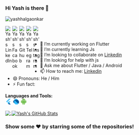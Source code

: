 ### Hi Yash is there 👋
<p align="left"> <img src="https://komarev.com/ghpvc/?username=yashhalgaonkar&label=Profile Views&color=blue&style=plastic" alt="yashhalgaonkar" /> </p>

<a href="https://www.linkedin.com/in/yash-halgaonkar-601394186/">
  <img align="left" alt="Yash's LinkedIn" width="22px" src="https://cdn.jsdelivr.net/npm/simple-icons@v3/icons/linkedin.svg" />
</a>

<a href="https://www.facebook.com/yash.halgaonkar.5/">
  <img align="left" alt="Yash's Facabook" width="22px" src="https://cdn.jsdelivr.net/npm/simple-icons@v3/icons/facebook.svg" />
  
  <a href="https://github.com/yashhalgaonkar">
  <img align="left" alt="Yash's Github" width="22px" src="https://cdn.jsdelivr.net/npm/simple-icons@v3/icons/github.svg" />
</a>
<a href="https://twitter.com/YashHalgaonkar">
  <img align="left" alt="Yash's Telegram" width="22px" src="https://cdn.jsdelivr.net/npm/simple-icons@v3/icons/twitter.svg" />
</a>
<a href="https://www.instagram.com/yash.halgaonkar/">
  <img align="left" alt="Yash's Instagram" width="22px" src="https://cdn.jsdelivr.net/npm/simple-icons@v3/icons/instagram.svg" />
</a>
  
  
  <br/>
<br/>






- 🔭 I’m currently working on Flutter
- 🌱 I’m currently learning Js
- 👯 I’m looking to collaborate on [Linkedin](https://www.linkedin.com/in/yash-halgaonkar-601394186/)
- 🤔 I’m looking for help with js
- 💬 Ask me about Flutter / Java / Android
- 📫 How to reach me: [Linkedin](https://www.linkedin.com/in/yash-halgaonkar-601394186/)
- 😄 Pronouns: He / Him 
- ⚡ Fun fact: 

**Languages and Tools:**  
<code><img height="20" src="https://raw.githubusercontent.com/github/explore/80688e429a7d4ef2fca1e82350fe8e3517d3494d/topics/flutter/flutter.png"></code>
<code><img height="20" src="https://raw.githubusercontent.com/github/explore/80688e429a7d4ef2fca1e82350fe8e3517d3494d/topics/dart/dart.png"></code>
<code><img height="20" src="https://raw.githubusercontent.com/github/explore/80688e429a7d4ef2fca1e82350fe8e3517d3494d/topics/android/android.png"></code>
 

<a href="https://github.com/yashhalgaonkar">
  <img align="center" src="https://github-readme-stats.vercel.app/api/top-langs/?username=yashhalgaonkar&theme=dracula&line_langs_below=1" />
</a>
<a href="https://github.com/yashhalgaonkar">
 <img align="center" src="https://github-readme-stats.vercel.app/api?username=yashhalgaonkar&show_icons=true&theme=dracula&line_height=27" alt="Yash's GitHub Stats"/>
</a>



### Show some ❤️ by starring some of the repositories!
